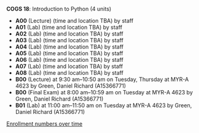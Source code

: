 **COGS 18**: Introduction to Python (4 units)

- **A00** (Lecture) (time and location TBA) by staff
- **A01** (Lab) (time and location TBA) by staff
- **A02** (Lab) (time and location TBA) by staff
- **A03** (Lab) (time and location TBA) by staff
- **A04** (Lab) (time and location TBA) by staff
- **A05** (Lab) (time and location TBA) by staff
- **A06** (Lab) (time and location TBA) by staff
- **A07** (Lab) (time and location TBA) by staff
- **A08** (Lab) (time and location TBA) by staff
- **B00** (Lecture) at 9:30 am–10:50 am on Tuesday, Thursday at MYR-A 4623 by Green, Daniel Richard (A15366771)
- **B00** (Final Exam) at 8:00 am–10:59 am on Tuesday at MYR-A 4623 by Green, Daniel Richard (A15366771)
- **B01** (Lab) at 11:00 am–11:50 am on Tuesday at MYR-A 4623 by Green, Daniel Richard (A15366771)

[Enrollment numbers over time](./COGS18.tsv)
